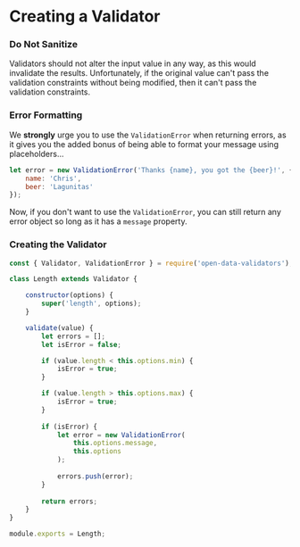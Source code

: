 # Creating a Validator

### Do Not Sanitize
Validators should not alter the input value in any way, as this would invalidate the results.
Unfortunately, if the original value can't pass the validation constraints without being modified,
then it can't pass the validation constraints.

### Error Formatting
We **strongly** urge you to use the `ValidationError` when returning errors, as it gives
you the added bonus of being able to format your message using placeholders...

```javascript
let error = new ValidationError('Thanks {name}, you got the {beer}!', {
    name: 'Chris',
    beer: 'Lagunitas'
});
```
Now, if you don't want to use the `ValidationError`, you can still return any error object
so long as it has a `message` property.

### Creating the Validator

```javascript
const { Validator, ValidationError } = require('open-data-validators');

class Length extends Validator {

    constructor(options) {
        super('length', options);
    }

    validate(value) {
        let errors = [];
        let isError = false;

        if (value.length < this.options.min) {
            isError = true;
        }

        if (value.length > this.options.max) {
            isError = true;
        }
        
        if (isError) {
            let error = new ValidationError(
                this.options.message,
                this.options
            );
    
            errors.push(error);            
        }
        
        return errors;
    }
}

module.exports = Length;
```